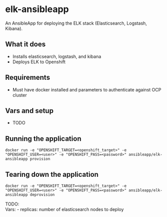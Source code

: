 elk-ansibleapp
======================

An AnsibleApp for deploying the ELK stack (Elasticsearch, Logstash, Kibana).

## What it does
* Installs elasticsearch, logstash, and kibana
* Deploys ELK to Openshift

## Requirements
* Must have docker installed and parameters to authenticate against OCP cluster

## Vars and setup
* TODO

## Running the application
`docker run -e "OPENSHIFT_TARGET=<openshift_target>" -e "OPENSHIFT_USER=<user>" -e "OPENSHIFT_PASS=<password>" ansibleapp/elk-ansibleapp provision`
## Tearing down the application
`docker run -e "OPENSHIFT_TARGET=<openshift_target>" -e "OPENSHIFT_USER=<user>" -e "OPENSHIFT_PASS=<password>" ansibleapp/elk-ansibleapp deprovision`


TODO:  
    Vars:
     - replicas: number of elasticsearch nodes to deploy
